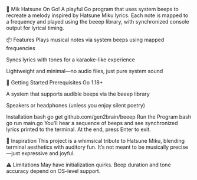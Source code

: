 🎵 Mik Hatsune On Go!
A playful Go program that uses system beeps to recreate a melody inspired by Hatsune Miku lyrics. Each note is mapped to a frequency and played using the beeep library, with synchronized console output for lyrical timing.

📦 Features
Plays musical notes via system beeps using mapped frequencies

Syncs lyrics with tones for a karaoke-like experience

Lightweight and minimal—no audio files, just pure system sound

🚀 Getting Started
Prerequisites
Go 1.18+

A system that supports audible beeps via the beeep library

Speakers or headphones (unless you enjoy silent poetry)

Installation
bash
go get github.com/gen2brain/beeep
Run the Program
bash
go run main.go
You'll hear a sequence of beeps and see synchronized lyrics printed to the terminal. At the end, press Enter to exit.

📝 Inspiration
This project is a whimsical tribute to Hatsune Miku, blending terminal aesthetics with auditory fun. It’s not meant to be musically precise—just expressive and joyful.

⚠️ Limitations
May have initialization quirks.
Beep duration and tone accuracy depend on OS-level support.
